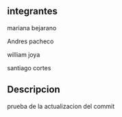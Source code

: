 ## integrantes
mariana bejarano

Andres pacheco

william joya

santiago cortes



## Descripcion

prueba de la actualizacion del commit